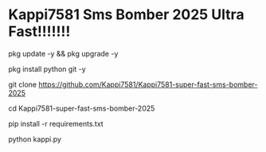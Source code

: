 # Kappi7581 Sms Bomber 2025 Ultra Fast!!!!!!!

pkg update -y && pkg upgrade -y

pkg install python git -y

git clone https://github.com/Kappi7581/Kappi7581-super-fast-sms-bomber-2025

cd Kappi7581-super-fast-sms-bomber-2025

pip install -r requirements.txt

python kappi.py
